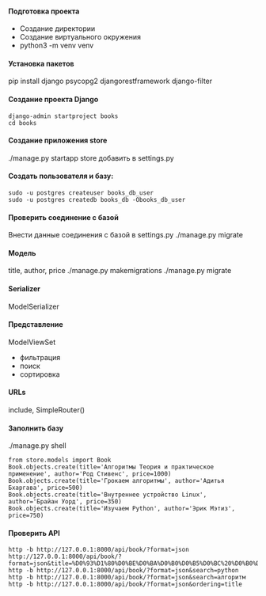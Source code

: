 #### Подготовка проекта
- Создание директории
- Создание виртуального окружения
- python3 -m venv venv

#### Установка пакетов
pip install django psycopg2 djangorestframework django-filter

#### Создание проекта Django
```
django-admin startproject books
cd books
```

#### Создание приложения store
./manage.py startapp store
добавить в settings.py

#### Создать пользователя и базу:
```
sudo -u postgres createuser books_db_user
sudo -u postgres createdb books_db -Obooks_db_user
```

#### Проверить соединение с базой
Внести данные соединения с базой в settings.py
./manage.py migrate

#### Модель
title, author, price
./manage.py makemigrations
./manage.py migrate

#### Serializer
ModelSerializer

#### Представление
ModelViewSet
- фильтрация
- поиск
- сортировка

#### URLs
include, SimpleRouter()

#### Заполнить базу
./manage.py shell
```
from store.models import Book
Book.objects.create(title='Алгоритмы Теория и практическое применение', author='Род Стивенс', price=1000)
Book.objects.create(title='Грокаем алгоритмы', author='Адитья Бхаргава', price=500)
Book.objects.create(title='Внутреннее устройство Linux', author='Брайан Уорд', price=350)
Book.objects.create(title='Изучаем Python', author='Эрик Мэтиз', price=750)
```

#### Проверить API
```
http -b http://127.0.0.1:8000/api/book/?format=json
http://127.0.0.1:8000/api/book/?format=json&title=%D0%93%D1%80%D0%BE%D0%BA%D0%B0%D0%B5%D0%BC%20%D0%B0%D0%BB%D0%B3%D0%BE%D1%80%D0%B8%D1%82%D0%BC%D1%8B
http -b http://127.0.0.1:8000/api/book/?format=json&search=python
http -b http://127.0.0.1:8000/api/book/?format=json&search=алгоритм
http -b http://127.0.0.1:8000/api/book/?format=json&ordering=title
```
